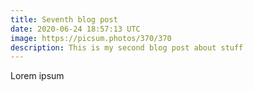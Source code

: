 ```yaml
---
title: Seventh blog post
date: 2020-06-24 18:57:13 UTC
image: https://picsum.photos/370/370
description: This is my second blog post about stuff
---
```


Lorem ipsum
